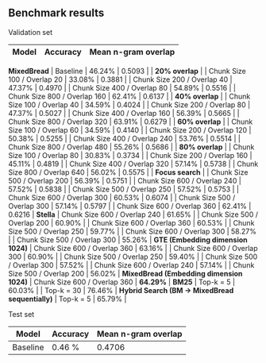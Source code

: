 ## Benchmark results

Validation set

| Model | Accuracy | Mean n-gram overlap |
|-------|----------|---------------------|
**MixedBread**
| Baseline | 46.24% | 0.5093 |
| **20% overlap** |
| Chunk Size 100 / Overlap 20 | 33.08% | 0.3881 |
| Chunk Size 200 / Overlap 40 | 47.37% | 0.4970 |
| Chunk Size 400 / Overlap 80 | 54.89% | 0.5516 |
| Chunk Size 800 / Overlap 160 | 62.41% | 0.6137 |
| **40% overlap** |
| Chunk Size 100 / Overlap 40 | 34.59% | 0.4024 |
| Chunk Size 200 / Overlap 80 | 47.37% | 0.5027 |
| Chunk Size 400 / Overlap 160 | 56.39% | 0.5665 |
| Chunk Size 800 / Overlap 320 | 63.91% | 0.6279 |
| **60% overlap** |
| Chunk Size 100 / Overlap 60 | 34.59% | 0.4140 |
| Chunk Size 200 / Overlap 120 | 50.38% | 0.5255 |
| Chunk Size 400 / Overlap 240 | 53.76% | 0.5514 |
| Chunk Size 800 / Overlap 480 | 55.26% | 0.5686 |
| **80% overlap** |
| Chunk Size 100 / Overlap 80 | 30.83% | 0.3734 |
| Chunk Size 200 / Overlap 160 | 45.11% | 0.4819 |
| Chunk Size 400 / Overlap 320 | 57.14% | 0.5738 |
| Chunk Size 800 / Overlap 640 | 56.02% | 0.5575 |
| **Focus search** |
| Chunk Size 500 / Overlap 200 | 56.39% | 0.5751 |
| Chunk Size 600 / Overlap 240 | 57.52% | 0.5838 |
| Chunk Size 500 / Overlap 250 | 57.52% | 0.5753 |
| Chunk Size 600 / Overlap 300 | 60.53% | 0.6074 |
| Chunk Size 500 / Overlap 300 | 57.14% | 0.5797 |
| Chunk Size 600 / Overlap 360 | 62.41% | 0.6216 |
**Stella**
| Chunk Size 600 / Overlap 240 | 61.65% | 
| Chunk Size 500 / Overlap 200 | 60.90% | 
| Chunk Size 600 / Overlap 360 | 60.53% | 
| Chunk Size 500 / Overlap 250 | 59.77% | 
| Chunk Size 600 / Overlap 300 | 58.27% | 
| Chunk Size 500 / Overlap 300 | 55.26% |
**GTE (Embedding dimension 1024)**
| Chunk Size 600 / Overlap 360 | 63.16% |
| Chunk Size 600 / Overlap 300 | 60.90% |
| Chunk Size 500 / Overlap 250 | 59.40% |
| Chunk Size 500 / Overlap 300 | 57.52% |
| Chunk Size 600 / Overlap 240 | 57.14% |
| Chunk Size 500 / Overlap 200 | 56.02% |
**MixedBread (Embedding dimension 1024)**
| Chunk Size 600 / Overlap 360 | **64.29%** |
**BM25**
| Top-k = 5 | 60.03% |
| Top-k = 30 | 76.46% |
**Hybrid Search (BM -> MixedBread sequentially)**
| Top-k = 5 | 65.79% |


Test set

| Model | Accuracy | Mean n-gram overlap |
|-------|----------|---------------------|
| Baseline | 0.46 % | 0.4706 |
